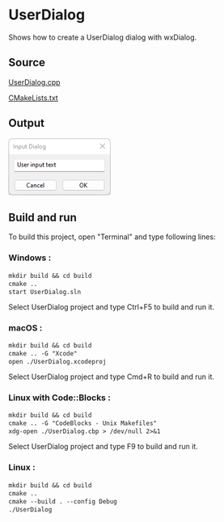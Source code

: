 # UserDialog

Shows how to create a UserDialog dialog with wxDialog.

## Source

[UserDialog.cpp](UserDialog.cpp)

[CMakeLists.txt](CMakeLists.txt)

## Output

![output](../../../docs/Pictures/UserDialog.png)

## Build and run

To build this project, open "Terminal" and type following lines:

### Windows :

``` shell
mkdir build && cd build
cmake .. 
start UserDialog.sln
```

Select UserDialog project and type Ctrl+F5 to build and run it.

### macOS :

``` shell
mkdir build && cd build
cmake .. -G "Xcode"
open ./UserDialog.xcodeproj
```

Select UserDialog project and type Cmd+R to build and run it.

### Linux with Code::Blocks :

``` shell
mkdir build && cd build
cmake .. -G "CodeBlocks - Unix Makefiles"
xdg-open ./UserDialog.cbp > /dev/null 2>&1
```

Select UserDialog project and type F9 to build and run it.

### Linux :

``` shell
mkdir build && cd build
cmake .. 
cmake --build . --config Debug
./UserDialog
```
